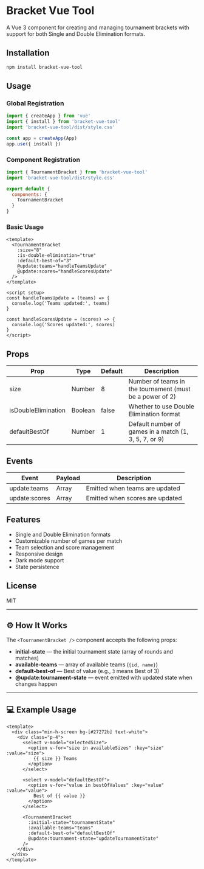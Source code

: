 # Bracket Vue Tool

A Vue 3 component for creating and managing tournament brackets with support for both Single and Double Elimination formats.

## Installation

```bash
npm install bracket-vue-tool
```

## Usage

### Global Registration

```javascript
import { createApp } from 'vue'
import { install } from 'bracket-vue-tool'
import 'bracket-vue-tool/dist/style.css'

const app = createApp(App)
app.use({ install })
```

### Component Registration

```javascript
import { TournamentBracket } from 'bracket-vue-tool'
import 'bracket-vue-tool/dist/style.css'

export default {
  components: {
    TournamentBracket
  }
}
```

### Basic Usage

```vue
<template>
  <TournamentBracket
    :size="8"
    :is-double-elimination="true"
    :default-best-of="3"
    @update:teams="handleTeamsUpdate"
    @update:scores="handleScoresUpdate"
  />
</template>

<script setup>
const handleTeamsUpdate = (teams) => {
  console.log('Teams updated:', teams)
}

const handleScoresUpdate = (scores) => {
  console.log('Scores updated:', scores)
}
</script>
```

## Props

| Prop | Type | Default | Description |
|------|------|---------|-------------|
| size | Number | 8 | Number of teams in the tournament (must be a power of 2) |
| isDoubleElimination | Boolean | false | Whether to use Double Elimination format |
| defaultBestOf | Number | 1 | Default number of games in a match (1, 3, 5, 7, or 9) |

## Events

| Event | Payload | Description |
|-------|---------|-------------|
| update:teams | Array | Emitted when teams are updated |
| update:scores | Array | Emitted when scores are updated |

## Features

- Single and Double Elimination formats
- Customizable number of games per match
- Team selection and score management
- Responsive design
- Dark mode support
- State persistence

## License

MIT

---

## ⚙ How It Works

The `<TournamentBracket />` component accepts the following props:
- **initial-state** — the initial tournament state (array of rounds and matches)
- **available-teams** — array of available teams (`{id, name}`)
- **default-best-of** — Best of value (e.g., `3` means Best of 3)
- **@update:tournament-state** — event emitted with updated state when changes happen

---

## 💻 Example Usage

```vue
<template>
  <div class="min-h-screen bg-[#27272b] text-white">
    <div class="p-4">
      <select v-model="selectedSize">
        <option v-for="size in availableSizes" :key="size" :value="size">
          {{ size }} Teams
        </option>
      </select>

      <select v-model="defaultBestOf">
        <option v-for="value in bestOfValues" :key="value" :value="value">
          Best of {{ value }}
        </option>
      </select>

      <TournamentBracket 
        :initial-state="tournamentState"
        :available-teams="teams"
        :default-best-of="defaultBestOf"
        @update:tournament-state="updateTournamentState"
      />
    </div>
  </div>
</template>